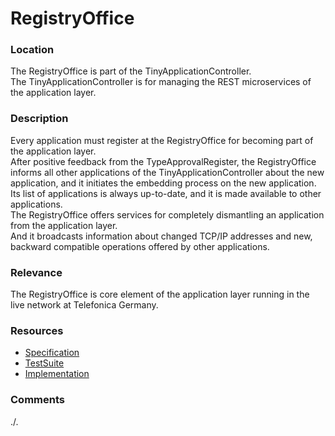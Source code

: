 # RegistryOffice

### Location
The RegistryOffice is part of the TinyApplicationController.  
The TinyApplicationController is for managing the REST microservices of the application layer.  

### Description
Every application must register at the RegistryOffice for becoming part of the application layer.  
After positive feedback from the TypeApprovalRegister, the RegistryOffice informs all other applications of the TinyApplicationController about the new application, and it initiates the embedding process on the new application.  
Its list of applications is always up-to-date, and it is made available to other applications.  
The RegistryOffice offers services for completely dismantling an application from the application layer.  
And it broadcasts information about changed TCP/IP addresses and new, backward compatible operations offered by other applications.  

### Relevance
The RegistryOffice is core element of the application layer running in the live network at Telefonica Germany.

### Resources
- [Specification](./spec/)
- [TestSuite](./testing/)
- [Implementation](./server/)

### Comments
./.

